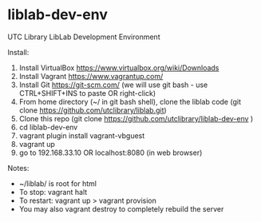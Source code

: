 # liblab-dev-env
UTC Library LibLab Development Environment

Install:
1. Install VirtualBox https://www.virtualbox.org/wiki/Downloads
2. Install Vagrant https://www.vagrantup.com/
3. Install Git https://git-scm.com/ (we will use git bash - use CTRL+SHIFT+INS to paste OR right-click)
4. From home directory (~/ in git bash shell), clone the liblab code (git clone https://github.com/utclibrary/liblab.git)
5. Clone this repo (git clone https://github.com/utclibrary/liblab-dev-env )
6. cd liblab-dev-env
7. vagrant plugin install vagrant-vbguest
8. vagrant up
9. go to 192.168.33.10 OR localhost:8080 (in web browser)

Notes:
-  ~/liblab/ is root for html
- To stop: vagrant halt
- To restart: vagrant up > vagrant provision
- You may also vagrant destroy to completely rebuild the server
